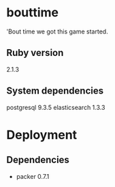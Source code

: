 bouttime
===

'Bout time we got this game started.

Ruby version
---
2.1.3

System dependencies
--
postgresql 9.3.5
elasticsearch 1.3.3

Deployment
===
Dependencies
---
- packer 0.7.1

